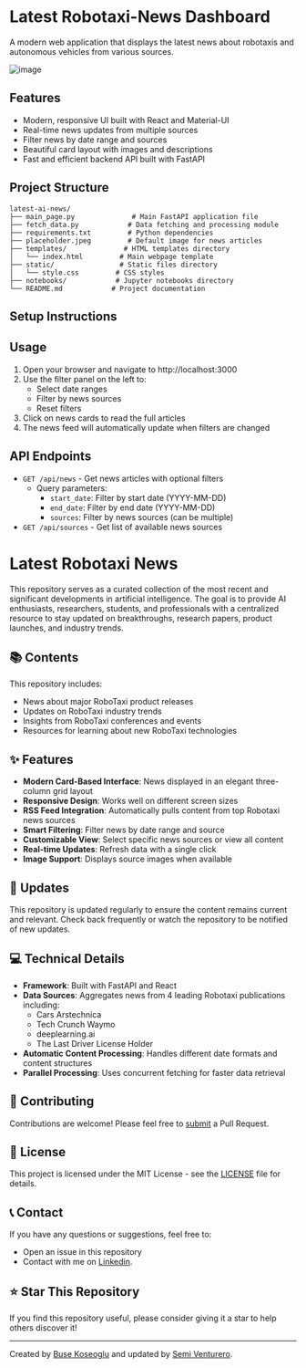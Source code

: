 # Latest Robotaxi-News Dashboard

A modern web application that displays the latest news about robotaxis and autonomous vehicles from various sources.

![image](https://github.com/user-attachments/assets/84be51f8-5088-4b40-b145-6392102badb0)


## Features

- Modern, responsive UI built with React and Material-UI
- Real-time news updates from multiple sources
- Filter news by date range and sources
- Beautiful card layout with images and descriptions
- Fast and efficient backend API built with FastAPI

## Project Structure

```
latest-ai-news/
├── main_page.py              # Main FastAPI application file
├── fetch_data.py            # Data fetching and processing module
├── requirements.txt         # Python dependencies
├── placeholder.jpeg         # Default image for news articles
├── templates/              # HTML templates directory
│   └── index.html         # Main webpage template
├── static/                # Static files directory
│   └── style.css         # CSS styles
├── notebooks/            # Jupyter notebooks directory
└── README.md            # Project documentation
```

## Setup Instructions
## Usage

1. Open your browser and navigate to http://localhost:3000
2. Use the filter panel on the left to:
   - Select date ranges
   - Filter by news sources
   - Reset filters
3. Click on news cards to read the full articles
4. The news feed will automatically update when filters are changed

## API Endpoints

- `GET /api/news` - Get news articles with optional filters
  - Query parameters:
    - `start_date`: Filter by start date (YYYY-MM-DD)
    - `end_date`: Filter by end date (YYYY-MM-DD)
    - `sources`: Filter by news sources (can be multiple)
- `GET /api/sources` - Get list of available news sources


# Latest Robotaxi News

This repository serves as a curated collection of the most recent and significant developments in artificial intelligence. The goal is to provide AI enthusiasts, researchers, students, and professionals with a centralized resource to stay updated on breakthroughs, research papers, product launches, and industry trends.

## 📚 Contents

This repository includes:
- News about major RoboTaxi product releases
- Updates on RoboTaxi industry trends
- Insights from RoboTaxi conferences and events
- Resources for learning about new RoboTaxi technologies

## ✨ Features

- **Modern Card-Based Interface**: News displayed in an elegant three-column grid layout
- **Responsive Design**: Works well on different screen sizes
- **RSS Feed Integration**: Automatically pulls content from top Robotaxi news sources
- **Smart Filtering**: Filter news by date range and source
- **Customizable View**: Select specific news sources or view all content
- **Real-time Updates**: Refresh data with a single click
- **Image Support**: Displays source images when available

## 🔄 Updates

This repository is updated regularly to ensure the content remains current and relevant. Check back frequently or watch the repository to be notified of new updates.

## 💻 Technical Details

- **Framework**: Built with FastAPI and React
- **Data Sources**: Aggregates news from 4 leading Robotaxi publications including:
  - Cars Arstechnica
  - Tech Crunch Waymo
  - deeplearning.ai
  - The Last Driver License Holder
- **Automatic Content Processing**: Handles different date formats and content structures
- **Parallel Processing**: Uses concurrent fetching for faster data retrieval

## 🤝 Contributing

Contributions are welcome! Please feel free to [submit](https://github.com/venturero/Robotaxi-News/pulls) a Pull Request.

## 📝 License
This project is licensed under the MIT License - see the [LICENSE](LICENSE) file for details.

## 📞 Contact

If you have any questions or suggestions, feel free to:
- Open an issue in this repository
- Contact with me on [Linkedin]([url](https://www.linkedin.com/in/semi/)). 

## ⭐ Star This Repository

If you find this repository useful, please consider giving it a star to help others discover it!

---

Created by [Buse Koseoglu](https://github.com/busekoseoglu/) and updated by [Semi Venturero](https://github.com/busekoseoglu/).
